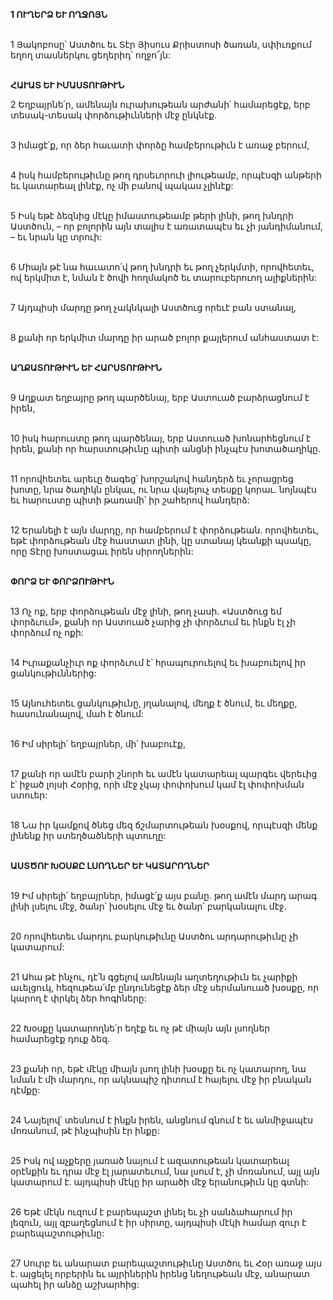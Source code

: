 **1 ՈՒՂԵՐՁ ԵՒ ՈՂՋՈՅՆ**

\
1 Յակոբոսը՝ Աստծու եւ Տէր Յիսուս Քրիստոսի ծառան, սփիւռքում եղող տասներկու ցեղերիդ՝ ողջո՜յն:

\
**ՀԱՒԱՏ ԵՒ ԻՄԱՍՏՈՒԹԻՒՆ**

2 Եղբայրնե՛ր, ամենայն ուրախութեան արժանի՛ համարեցէք, երբ տեսակ-տեսակ փորձութիւնների մէջ ընկնէք.

\
3 իմացէ՛ք, որ ձեր հաւատի փորձը համբերութիւն է առաջ բերում,

\
4 իսկ համբերութիւնը թող դրսեւորուի լիութեամբ, որպէսզի անթերի եւ կատարեալ լինէք, ոչ մի բանով պակաս չլինէք:

\
5 Իսկ եթէ ձեզնից մէկը իմաստութեամբ թերի լինի, թող խնդրի Աստծուն, – որ բոլորին այն տալիս է առատապէս եւ չի յանդիմանում, – եւ նրան կը տրուի:

\
6 Միայն թէ նա հաւատո՛վ թող խնդրի եւ թող չերկմտի, որովհետեւ, ով երկմիտ է, նման է ծովի հողմակոծ եւ տարուբերուող ալիքներին:

\
7 Այդպիսի մարդը թող չակնկալի Աստծուց որեւէ բան ստանալ,

\
8 քանի որ երկմիտ մարդը իր արած բոլոր քայլերում անհաստատ է:

\
 **ԱՂՔԱՏՈՒԹԻՒՆ ԵՒ ՀԱՐՍՏՈՒԹԻՒՆ**

\
9 Աղքատ եղբայրը թող պարծենայ, երբ Աստուած բարձրացնում է իրեն,

\
10 իսկ հարուստը թող պարծենայ, երբ Աստուած խոնարհեցնում է իրեն, քանի որ հարստութիւնը պիտի անցնի ինչպէս խոտածաղիկը.

\
11 որովհետեւ արեւը ծագեց՝ խորշակով հանդերձ եւ չորացրեց խոտը, նրա ծաղիկն ընկաւ, ու նրա վայելուչ տեսքը կորաւ. նոյնպէս եւ հարուստը պիտի թառամի՝ իր շահերով հանդերձ:

\
12 Երանելի է այն մարդը, որ համբերում է փորձութեան. որովհետեւ, եթէ փորձութեան մէջ հաստատ լինի, կը ստանայ կեանքի պսակը, որը Տէրը խոստացաւ իրեն սիրողներին:

\
**ՓՈՐՁ ԵՒ ՓՈՐՁՈՒԹԻՒՆ**

\
13 Ոչ ոք, երբ փորձութեան մէջ լինի, թող չասի. «Աստծուց եմ փորձւում», քանի որ Աստուած չարից չի փորձւում եւ ինքն էլ չի փորձում ոչ ոքի:

\
14 Իւրաքանչիւր ոք փորձւում է՝ հրապուրուելով եւ խաբուելով իր ցանկութիւններից:

\
15 Այնուհետեւ ցանկութիւնը, յղանալով, մեղք է ծնում, եւ մեղքը, հասունանալով, մահ է ծնում:

\
16 Իմ սիրելի՛ եղբայրներ, մի՛ խաբուէք,

\
17 քանի որ ամէն բարի շնորհ եւ ամէն կատարեալ պարգեւ վերեւից է՝ իջած լոյսի Հօրից, որի մէջ չկայ փոփոխում կամ էլ փոփոխման ստուեր:

\
18 Նա իր կամքով ծնեց մեզ ճշմարտութեան խօսքով, որպէսզի մենք լինենք իր ստեղծածների պտուղը:

\
**ԱՍՏԾՈՒ ԽՕՍՔԸ ԼՍՈՂՆԵՐ ԵՒ ԿԱՏԱՐՈՂՆԵՐ**

\
19 Իմ սիրելի՛ եղբայրներ, իմացէ՛ք այս բանը. թող ամէն մարդ արագ լինի լսելու մէջ, ծանր՝ խօսելու մէջ եւ ծանր՝ բարկանալու մէջ.

\
20 որովհետեւ մարդու բարկութիւնը Աստծու արդարութիւնը չի կատարում:

\
21 Ահա թէ ինչու, դէ՛ն գցելով ամենայն աղտեղութիւն եւ չարիքի աւելցուկ, հեզութեա՛մբ ընդունեցէք ձեր մէջ սերմանուած խօսքը, որ կարող է փրկել ձեր հոգիները:

\
22 Խօսքը կատարողնե՛ր եղէք եւ ոչ թէ միայն այն լսողներ համարեցէք դուք ձեզ.

\
23 քանի որ, եթէ մէկը միայն լսող լինի խօսքը եւ ոչ կատարող, նա նման է մի մարդու, որ ակնապիշ դիտում է հայելու մէջ իր բնական դէմքը:

\
24 Նայելով՝ տեսնում է ինքն իրեն, անցնում գնում է եւ անմիջապէս մոռանում, թէ ինչպիսին էր ինքը:

\
25 Իսկ ով աչքերը յառած նայում է ազատութեան կատարեալ օրէնքին եւ դրա մէջ էլ յարատեւում, նա լսում է, չի մոռանում, այլ այն կատարում է. այդպիսի մէկը իր արածի մէջ երանութիւն կը գտնի:

\
26 Եթէ մէկն ուզում է բարեպաշտ լինել եւ չի սանձահարում իր լեզուն, այլ զբաղեցնում է իր սիրտը, այդպիսի մէկի համար զուր է բարեպաշտութիւնը:

\
27 Սուրբ եւ անարատ բարեպաշտութիւնը Աստծու եւ Հօր առաջ այս է. այցելել որբերին եւ այրիներին իրենց նեղութեան մէջ, անարատ պահել իր անձը աշխարհից:
